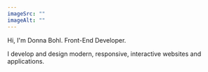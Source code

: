 ```yaml
---
imageSrc: ""
imageAlt: ""
---
```


Hi, I'm Donna Bohl. Front-End Developer.

I develop and design modern, responsive, interactive websites and applications.
 
 <a href="">
